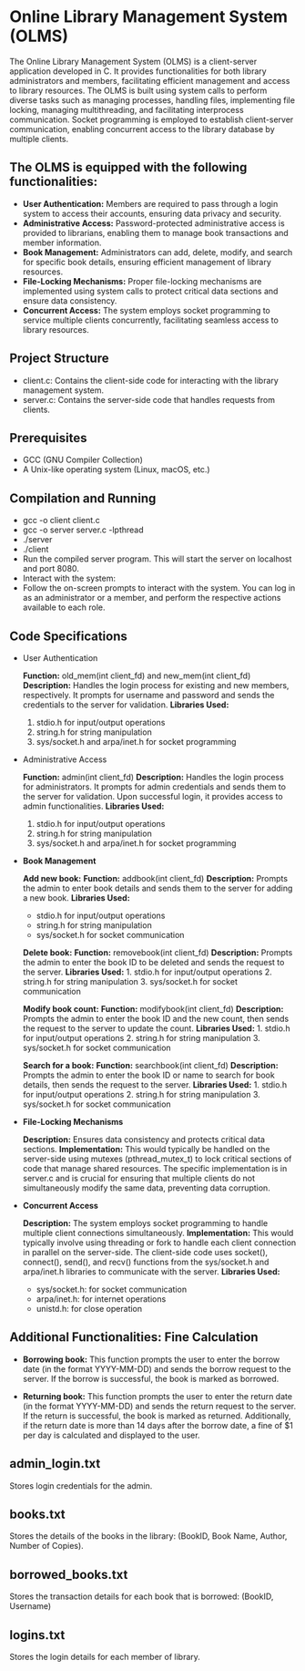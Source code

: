 # Online Library Management System (OLMS)

The Online Library Management System (OLMS) is a client-server application developed in C. It provides functionalities for both library administrators and members, facilitating efficient management and access to library resources. The OLMS is built using system calls to perform diverse tasks such as managing processes, handling files, implementing file locking, managing multithreading, and facilitating interprocess communication. Socket programming is employed to establish client-server communication, enabling concurrent access to the library database by multiple clients.

## The OLMS is equipped with the following functionalities:

* **User Authentication:** Members are required to pass through a login system to access their accounts, ensuring data privacy and security.
* **Administrative Access:** Password-protected administrative access is provided to librarians, enabling them to manage book transactions and member information.
* **Book Management:** Administrators can add, delete, modify, and search for specific book details, ensuring efficient management of library resources.
* **File-Locking Mechanisms:** Proper file-locking mechanisms are implemented using system calls to protect critical data sections and ensure data consistency.
* **Concurrent Access:** The system employs socket programming to service multiple clients concurrently, facilitating seamless access to library resources.

## Project Structure

* client.c: Contains the client-side code for interacting with the library management system.
* server.c: Contains the server-side code that handles requests from clients.

## Prerequisites

* GCC (GNU Compiler Collection)
* A Unix-like operating system (Linux, macOS, etc.)

## Compilation and Running

* gcc -o client client.c
* gcc -o server server.c -lpthread
* ./server
* ./client
* Run the compiled server program. This will start the server on localhost and port 8080.
* Interact with the system:
* Follow the on-screen prompts to interact with the system. You can log in as an administrator or a member, and perform the respective actions available to each role.

## Code Specifications
* User Authentication

    **Function:** old_mem(int client_fd) and new_mem(int client_fd)
    **Description:** Handles the login process for existing and new members, respectively. It prompts for username and password and sends the credentials to the server for validation.
    **Libraries Used:**
    1. stdio.h for input/output operations
    2. string.h for string manipulation
    3. sys/socket.h and arpa/inet.h for socket programming

* Administrative Access

    **Function:** admin(int client_fd)
    **Description:** Handles the login process for administrators. It prompts for admin credentials and sends them to the server for validation. Upon successful login, it provides access to admin functionalities.
    **Libraries Used:**
    1. stdio.h for input/output operations
    2. string.h for string manipulation
    3. sys/socket.h and arpa/inet.h for socket programming

* **Book Management**

    **Add new book:**
        **Function:** addbook(int client_fd)
        **Description:** Prompts the admin to enter book details and sends them to the server for adding a new book.
        **Libraries Used:**
    * stdio.h for input/output operations
    * string.h for string manipulation
    * sys/socket.h for socket communication

    **Delete book:**
        **Function:** removebook(int client_fd)
        **Description:** Prompts the admin to enter the book ID to be deleted and sends the request to the server.
        **Libraries Used:**
        1. stdio.h for input/output operations
        2. string.h for string manipulation
        3. sys/socket.h for socket communication

    **Modify book count:**
        **Function:** modifybook(int client_fd)
        **Description:** Prompts the admin to enter the book ID and the new count, then sends the request to the server to update the count.
        **Libraries Used:**
        1. stdio.h for input/output operations
        2. string.h for string manipulation
        3. sys/socket.h for socket communication

    **Search for a book:**
        **Function:** searchbook(int client_fd)
        **Description:** Prompts the admin to enter the book ID or name to search for book details, then sends the request to the server.
        **Libraries Used:**
        1. stdio.h for input/output operations
        2. string.h for string manipulation
        3. sys/socket.h for socket communication

* **File-Locking Mechanisms**

    **Description:** Ensures data consistency and protects critical data sections.
    **Implementation:** This would typically be handled on the server-side using mutexes (pthread_mutex_t) to lock critical sections of code that manage shared resources. The specific implementation is in server.c and is crucial for ensuring that multiple clients do not simultaneously modify the same data, preventing data corruption.

* **Concurrent Access**

    **Description:** The system employs socket programming to handle multiple client connections simultaneously.
    **Implementation:** This would typically involve using threading or fork to handle each client connection in parallel on the server-side. The client-side code uses socket(), connect(), send(), and recv() functions from the sys/socket.h and arpa/inet.h libraries to communicate with the server.
    **Libraries Used:**
    * sys/socket.h: for socket communication
    * arpa/inet.h: for internet operations
    * unistd.h: for close operation

## Additional Functionalities: Fine Calculation
* **Borrowing book:** This function prompts the user to enter the borrow date (in the format YYYY-MM-DD) and sends the borrow request to the server. If the borrow is successful, the book is marked as borrowed.

* **Returning book:** This function prompts the user to enter the return date (in the format YYYY-MM-DD) and sends the return request to the server. If the return is successful, the book is marked as returned. Additionally, if the return date is more than 14 days after the borrow date, a fine of $1 per day is calculated and displayed to the user.

## admin_login.txt

Stores login credentials for the admin.

## books.txt

Stores the details of the books in the library: (BookID, Book Name, Author, Number of Copies).

## borrowed_books.txt

Stores the transaction details for each book that is borrowed: (BookID, Username)

## logins.txt

Stores the login details for each member of library.
